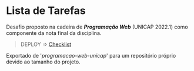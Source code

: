 # Lista de Tarefas

Desafio proposto na cadeira de ***Programação Web*** (UNICAP 2022.1) como componente da nota final da disciplina.

>DEPLOY => [Checklist](https://pw-checklist.surge.sh/)

Exportado de '*programacao-web-unicap*' para um repositório próprio devido ao tamanho do projeto.